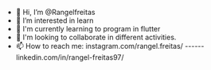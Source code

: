 - 👋 Hi, I’m @Rangelfreitas
- 👀 I’m interested in learn
- 🌱 I'm currently learning to program in flutter
- 💞️ I'm looking to collaborate in different activities.
- 📫 How to reach me: instagram.com/rangel.freitas/ ------ linkedin.com/in/rangel-freitas97/

<!---
Rangelfreitas/Rangelfreitas is a ✨ special ✨ repository because its `README.md` (this file) appears on your GitHub profile.
You can click the Preview link to take a look at your changes.
--->
